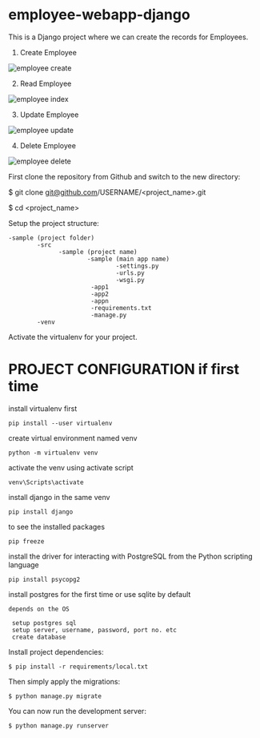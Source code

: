 # employee-webapp-django
This is a Django project where we can create the records for Employees.

1. Create Employee

![employee create](https://github.com/thedevsafaf/employee-webapp-django/assets/85129653/deb97d6a-a823-4ced-a9f8-8ac7f9d0601e)

2. Read Employee
   
![employee index](https://github.com/thedevsafaf/employee-webapp-django/assets/85129653/c6e2df21-9808-443c-af3f-a577f5697049)

3. Update Employee
   
![employee update](https://github.com/thedevsafaf/employee-webapp-django/assets/85129653/1d1bb45e-2e46-4d47-846f-1568d44a53ec)

4. Delete Employee
   
![employee delete](https://github.com/thedevsafaf/employee-webapp-django/assets/85129653/f43c8bbd-31c3-4e72-a287-4bc715e3b282)

First clone the repository from Github and switch to the new directory:

$ git clone git@github.com/USERNAME/<project_name>.git

$ cd <project_name>

Setup the project structure:
```
-sample (project folder)
        -src
              -sample (project name)
                      -sample (main app name)
                              -settings.py
                              -urls.py
                              -wsgi.py
                       -app1
                       -app2
                       -appn
                       -requirements.txt
                       -manage.py      
        -venv  
```
Activate the virtualenv for your project.

PROJECT CONFIGURATION if first time
========================================
install virtualenv first
```
pip install --user virtualenv 
```
create virtual environment named venv
```
python -m virtualenv venv
```
activate the venv using activate script
```
venv\Scripts\activate
```
install django in the same venv
```
pip install django
```
to see the installed packages
```
pip freeze
```
install the driver for interacting with PostgreSQL from the Python scripting language
```
pip install psycopg2
```
install postgres for the first time or use sqlite by default
```
depends on the OS

 setup postgres sql
 setup server, username, password, port no. etc
 create database
```
Install project dependencies:
```
$ pip install -r requirements/local.txt
```
Then simply apply the migrations:
```
$ python manage.py migrate
```
You can now run the development server:
```
$ python manage.py runserver
```


